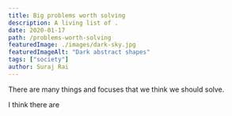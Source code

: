 ```yaml
---
title: Big problems worth solving
description: A living list of .
date: 2020-01-17
path: /problems-worth-solving
featuredImage: ./images/dark-sky.jpg
featuredImageAlt: "Dark abstract shapes"
tags: ["society"]
author: Suraj Rai
---
```


There are many things and focuses that we think we should solve.

I think there are

